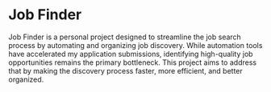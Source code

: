 # Job Finder
Job Finder is a personal project designed to streamline the job search process by automating and organizing job discovery. While automation tools have accelerated my application submissions, identifying high-quality job opportunities remains the primary bottleneck. This project aims to address that by making the discovery process faster, more efficient, and better organized.
